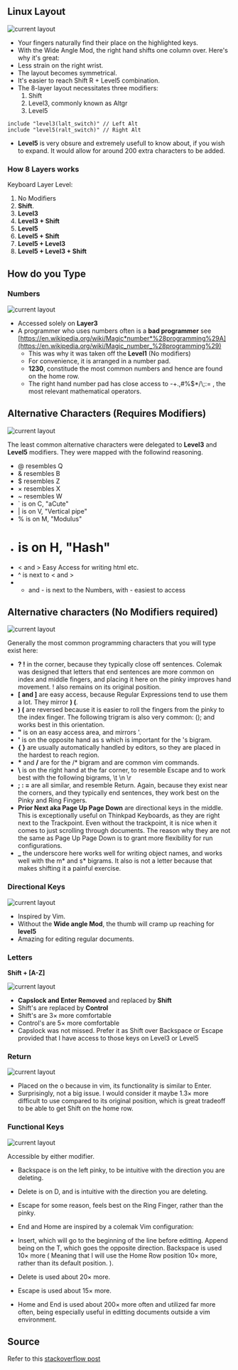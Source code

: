 ## Linux Layout

![current layout](./Images/layout.png)

- Your fingers naturally find their place on the highlighted keys.
- With the Wide Angle Mod, the right hand shifts one column over. Here's why it's great:
- Less strain on the right wrist.
- The layout becomes symmetrical.
- It's easier to reach Shift R + Level5 combination.
- The 8-layer layout necessitates three modifiers:
  1. Shift
  2. Level3, commonly known as Altgr
  3. Level5

```
include "level3(lalt_switch)" // Left Alt
include "level5(ralt_switch)" // Right Alt
```

- **Level5** is very obsure and extremely usefull to know about, if you wish to expand. It would
  allow for around 200 extra characters to be added.

### How 8 Layers works

Keyboard Layer Level:

1. No Modifiers
2. **Shift**.
3. **Level3**
4. **Level3 + Shift**
5. **Level5**
6. **Level5 + Shift**
7. **Level5 + Level3**
8. **Level5 + Level3 + Shift**

## How do you Type

### Numbers

![current layout](./Images/numbers.png)

- Accessed solely on **Layer3**
- A programmer who uses numbers often is a **bad programmer** see
  [https://en.wikipedia.org/wiki/Magic*number*%28programming%29A](https://en.wikipedia.org/wiki/Magic_number_%28programming%29)
  - This was why it was taken off the **Level1** (No modifiers)
  - For convenience, it is arranged in a number pad.
  - **1230**, constitude the most common numbers and hence are found on the home row.
  - The right hand number pad has close access to -+.,#%$\*/\\;:= , the most relevant mathematical operators.

## Alternative Characters (Requires Modifiers)

![current layout](./Images/alternativecharacters.png)

The least common alternative characters were delegated to **Level3** and **Level5** modifiers. They
were mapped with the followind reasoning.

- @ resembles Q
- & resembles B
- $ resembles Z
- × resembles X
- ~ resembles W
- ` is on C, "aCute"
- | is on V, "Vertical pipe"
- % is on M, "Modulus"
- # is on H, "Hash"
- < and > Easy Access for writing html etc.
- ^ is next to < and >
- - and - is next to the Numbers, with - easiest to access

## Alternative characters (No Modifiers required)

![current layout](./Images/alterntivecharacternom.png)

Generally the most common programming characters that you will type exist here:

- **? !** in the corner, because they typically close off sentences. Colemak was designed that letters that end sentences are more common on index and middle fingers, and placing it here on the pinky improves hand movement. ! also remains on its original position.
- **[ and ]** are easy access, because Regular Expressions tend to use them a lot. They mirror **) (**.
- **) (** are reversed because it is easier to roll the fingers from the pinky to the index finger. The following trigram is also very common: (); and works best in this orientation.
- **"** is on an easy access area, and mirrors '.
- **'** is on the opposite hand as s which is important for the 's bigram.
- **{ }** are usually automatically handled by editors, so they are placed in the hardest to reach region.
- **\*** and **/** are for the /\* bigram and are common vim commands.
- **\\** is on the right hand at the far corner, to resemble Escape and to work best with the following bigrams, \t \n \r
- **; : =** are all similar, and resemble Return. Again, because they exist near the corners, and they typically end sentences, they work best on the Pinky and Ring Fingers.
- **Prior Next aka Page Up Page Down** are directional keys in the middle. This is exceptionally useful on Thinkpad Keyboards, as they are right next to the Trackpoint. Even without the trackpoint, it is nice when it comes to just scrolling through documents. The reason why they are not the same as Page Up Page Down is to grant more flexibility for run configurations.
- **\_** the underscore here works well for writing object names, and works well with the m* and s* bigrams. It also is not a letter because that makes shifting it a painful exercise.

### Directional Keys

![current layout](./Images/directionalkeys.png)

- Inspired by Vim.
- Without the **Wide angle Mod**, the thumb will cramp up reaching for **level5**
- Amazing for editing regular documents.

### Letters

**Shift + [A-Z]**

![current layout](./Images/letters.png)

- **Capslock and Enter Removed** and replaced by **Shift**
- Shift's are replaced by **Control**
- Shift's are 3× more comfortable
- Control's are 5× more comfortable
- Capslock was not missed. Prefer it as Shift over Backspace or Escape provided that I have access to those keys on Level3 or Level5

### Return

![current layout](./Images/return.png)

- Placed on the o because in vim, its functionality is similar to Enter.
- Surprisingly, not a big issue. I would consider it maybe 1.3× more difficult to use compared to its original position, which is great tradeoff to be able to get Shift on the home row.

### Functional Keys

![current layout](./Images/functionalkeys.png)

Accessible by either modifier.

- Backspace is on the left pinky, to be intuitive with the direction you are deleting.

- Delete is on D, and is intuitive with the direction you are deleting.

- Escape for some reason, feels best on the Ring Finger, rather than the pinky.

- End and Home are inspired by a colemak Vim configuration:

- Insert, which will go to the beginning of the line before editting.
  Append being on the T, which goes the opposite direction.
  Backspace is used 10× more ( Meaning that I will use the Home Row position 10× more, rather than its default position. ).

- Delete is used about 20× more.

- Escape is used about 15× more.

- Home and End is used about 200× more often and utilized far more often, being especially useful in editting documents outside a vim environment.

## Source

Refer to this [stackoverflow
post](https://stackoverflow.com/questions/14981498/modified-colemak-for-programming)
